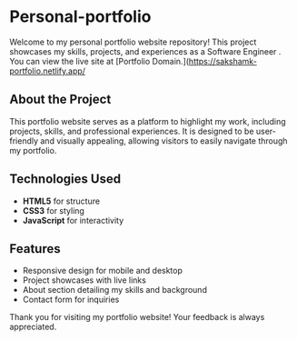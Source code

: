 # Personal-portfolio

Welcome to my personal portfolio website repository! This project showcases my skills, projects, and experiences as a Software Engineer . You can view the live site at [Portfolio Domain.](https://sakshamk-portfolio.netlify.app/

## About the Project

This portfolio website serves as a platform to highlight my work, including projects, skills, and professional experiences. It is designed to be user-friendly and visually appealing, allowing visitors to easily navigate through my portfolio.

## Technologies Used

- **HTML5** for structure
- **CSS3** for styling
- **JavaScript** for interactivity
 
## Features

- Responsive design for mobile and desktop
- Project showcases with live links
- About section detailing my skills and background
- Contact form for inquiries

Thank you for visiting my portfolio website! Your feedback is always appreciated.

